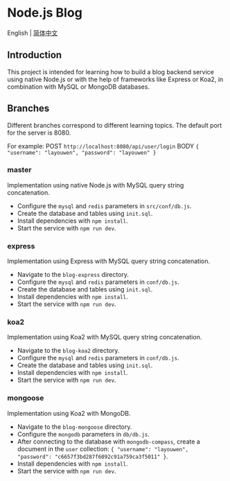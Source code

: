 # Node.js Blog

English | [简体中文](./README.zh-CN.md)

## Introduction

This project is intended for learning how to build a blog backend service using native Node.js or with the help of frameworks like Express or Koa2, in combination with MySQL or MongoDB databases.

## Branches

Different branches correspond to different learning topics. The default port for the server is 8080.

For example:
POST `http://localhost:8080/api/user/login`
BODY `{ "username": "layouwen", "password": "layouwen" }`

### master

Implementation using native Node.js with MySQL query string concatenation.

- Configure the `mysql` and `redis` parameters in `src/conf/db.js`.
- Create the database and tables using `init.sql`.
- Install dependencies with `npm install`.
- Start the service with `npm run dev`.

### express

Implementation using Express with MySQL query string concatenation.

- Navigate to the `blog-express` directory.
- Configure the `mysql` and `redis` parameters in `conf/db.js`.
- Create the database and tables using `init.sql`.
- Install dependencies with `npm install`.
- Start the service with `npm run dev`.

### koa2

Implementation using Koa2 with MySQL query string concatenation.

- Navigate to the `blog-koa2` directory.
- Configure the `mysql` and `redis` parameters in `conf/db.js`.
- Create the database and tables using `init.sql`.
- Install dependencies with `npm install`.
- Start the service with `npm run dev`.

### mongoose

Implementation using Koa2 with MongoDB.

- Navigate to the `blog-mongoose` directory.
- Configure the `mongodb` parameters in `db/db.js`.
- After connecting to the database with `mongodb-compass`, create a document in the `user` collection: `{ "username": "layouwen", "password": "c6657f3bd287f6092c91a759ca3f5011" }`.
- Install dependencies with `npm install`.
- Start the service with `npm run dev`.